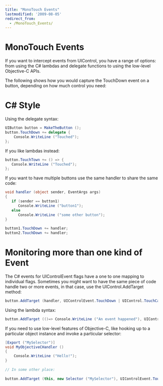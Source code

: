 ```yaml
---
title: "MonoTouch Events"
lastmodified: '2009-08-05'
redirect_from:
  - /MonoTouch_Events/
---
```


MonoTouch Events
================

If you want to intercept events from UIControl, you have a range of options: from using the C# lambdas and delegate functions to using the low-level Objective-C APIs.

The following shows how you would capture the TouchDown event on a button, depending on how much control you need:

C# Style
=========

Using the delegate syntax:

``` csharp
UIButton button = MakeTheButton ();
button.TouchDown += delegate {
    Console.WriteLine ("Touched");
};
```

If you like lambdas instead:

``` csharp
button.TouchTown += () => {
   Console.WriteLine ("Touched");
};
```

If you want to have multiple buttons use the same handler to share the same code:

``` csharp
void handler (object sender, EventArgs args)
{
   if (sender == button1)
      Console.WriteLine ("button1");
   else
      Console.WriteLine ("some other button");
}
 
button1.TouchDown += handler;
button2.TouchDown += handler;
```

Monitoring more than one kind of Event
======================================

The C# events for UIControlEvent flags have a one to one mapping to individual flags. Sometimes you might want to have the same piece of code handle two or more events, in that case, use the UIControl.AddTarget method:

``` csharp
button.AddTarget (handler, UIControlEvent.TouchDown | UIControl.TouchCancel);
```

Using the lambda syntax:

``` csharp
button.AddTarget (()=> Console.WriteLine ("An event happened"), UIControlEvent.TouchDown | UIControl.TouchCancel);
```

If you need to use low-level features of Objective-C, like hooking up to a particular object instance and invoke a particular selector:

``` csharp
[Export ("MySelector")]
void MyObjectiveCHandler ()
{
    Console.WriteLine ("Hello!");
}
 
// In some other place:
 
button.AddTarget (this, new Selector ("MySelector"), UIControlEvent.TouchDown);
```

